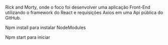 Rick and Morty, onde o foco foi desenvolver uma aplicação Front-End utilizando o framework do React e requisições Axios em uma Api pública do GitHub.


Npm install para instalar NodeModules 

Npm start para iniciar
